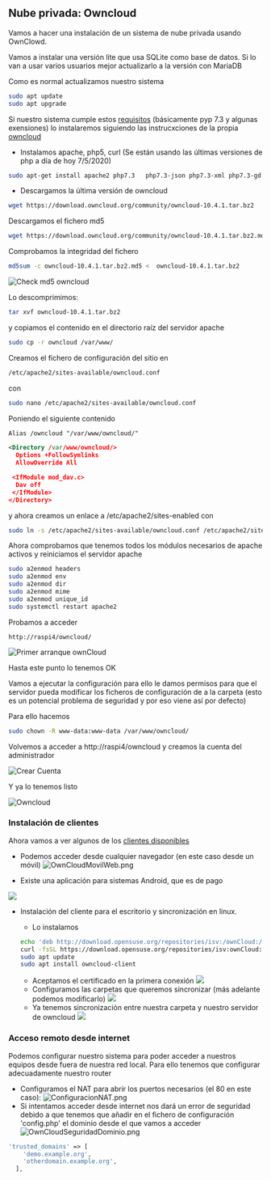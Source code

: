 ## Nube privada: Owncloud

Vamos a hacer una instalación de un sistema de nube privada usando OwnClowd.

Vamos a instalar una versión lite que usa SQLite como base de datos. Si lo van a usar varios usuarios mejor actualizarlo a la versión con MariaDB

Como es normal actualizamos nuestro sistema

```sh
sudo apt update
sudo apt upgrade
```

Si nuestro sistema cumple estos [requisitos](https://doc.owncloud.org/server/10.4/admin_manual/installation/manual_installation.html#prerequisites) (básicamente pyp 7.3 y algunas exensiones) lo instalaremos siguiendo las instrucxciones de la propia [owncloud](https://doc.owncloud.org/server/10.4/admin_manual/installation/manual_installation.html#install-the-required-packages)

* Instalamos apache, php5, curl (Se están usando las últimas versiones de php a día de hoy 7/5/2020)

```sh
sudo apt-get install apache2 php7.3   php7.3-json php7.3-xml php7.3-gd php7.3-sqlite3 curl libcurl4  php7.3-curl php7.3-common php7.3-zip php7.3-xml php7.3-intl php7.3-mbstring 
```
* Descargamos la última versión de owncloud

```sh
wget https://download.owncloud.org/community/owncloud-10.4.1.tar.bz2
```

Descargamos el fichero md5

```sh
wget https://download.owncloud.org/community/owncloud-10.4.1.tar.bz2.md5
```

Comprobamos la integridad del fichero

```sh
md5sum -c owncloud-10.4.1.tar.bz2.md5 <  owncloud-10.4.1.tar.bz2
```


![Check md5 owncloud](./images/Check_md5_owncloud.png)


Lo descomprimimos:
```sh
tar xvf owncloud-10.4.1.tar.bz2 
```
y copiamos el contenido en el directorio raíz del servidor apache
```sh
sudo cp -r owncloud /var/www/
```

Creamos el fichero de configuración del sitio en 

```sh
/etc/apache2/sites-available/owncloud.conf
```
con 

```sh
sudo nano /etc/apache2/sites-available/owncloud.conf
```
Poniendo el siguiente contenido

```xml
Alias /owncloud "/var/www/owncloud/"

<Directory /var/www/owncloud/>
  Options +FollowSymlinks
  AllowOverride All

 <IfModule mod_dav.c>
  Dav off
 </IfModule>
</Directory>
```

y ahora creamos un enlace a  /etc/apache2/sites-enabled con 

```sh
sudo ln -s /etc/apache2/sites-available/owncloud.conf /etc/apache2/sites-enabled/owncloud.conf
```

Ahora comprobamos que tenemos todos los módulos  necesarios de apache activos y reiniciamos el servidor apache

```sh
sudo a2enmod headers
sudo a2enmod env
sudo a2enmod dir
sudo a2enmod mime
sudo a2enmod unique_id 
sudo systemctl restart apache2
```

Probamos a acceder
```
http://raspi4/owncloud/
```

![Primer arranque ownCloud](./images/firstownCloud.png)

Hasta este punto lo tenemos OK

Vamos a ejecutar la configuración para ello le damos permisos para que el servidor pueda modificar los ficheros de configuración de a la carpeta (esto es un potencial problema de seguridad y por eso viene así por defecto)

Para ello hacemos

```sh
sudo chown -R www-data:www-data /var/www/owncloud/
```

Volvemos a acceder a http://raspi4/owncloud y creamos la cuenta del administrador 


![Crear Cuenta](./images/OwnCloudCrearCuenta.png)

Y ya lo tenemos listo

![Owncloud](./images/OnwCloud1st.png)

### Instalación de clientes

Ahora vamos a ver algunos de los [clientes disponibles](https://owncloud.org/download/#install-clients)

* Podemos acceder desde cualquier navegador (en este caso desde un móvil)
![OwnCloudMovilWeb.png](./images/OwnCloudMovilWeb.png)

* Existe una aplicación para sistemas Android, que es de pago

![](./images/OwnCloudAppAndroid.png)

* Instalación del cliente para el escritorio y sincronización en linux. 
  * Lo instalamos

  ```sh
  echo 'deb http://download.opensuse.org/repositories/isv:/ownCloud:/desktop/Ubuntu_18.04/ /' | sudo tee /etc/apt/sources.list.d/isv:ownCloud:desktop.list
  curl -fsSL https://download.opensuse.org/repositories/isv:ownCloud:desktop/Ubuntu_18.04/Release.key | gpg --dearmor | sudo tee /etc/apt/trusted.gpg.d/isv:ownCloud:desktop.gpg > /dev/null
  sudo apt update
  sudo apt install owncloud-client

  ```
  * Aceptamos el certificado en la primera conexión
  ![](./images/OwnClound1stConexion.png)
  * Configuramos las carpetas que queremos sincronizar (más adelante podemos modificarlo)
  ![](./images/OwnCloudSincroPCConf.png)
  * Ya tenemos sincronización entre nuestra carpeta y nuestro servidor de owncloud
  ![](./images/OwnCloudSincroPC.png)


### Acceso remoto desde internet

Podemos configurar nuestro sistema para poder acceder a nuestros equipos desde fuera de nuestra red local. Para ello tenemos que configurar adecuadamente nuestro router

* Configuramos el NAT para abrir los puertos necesarios (el 80 en este caso):
![ConfiguracionNAT.png](./images/ConfiguracionNAT.png)
* Si intentamos acceder desde internet nos dará un error de seguridad debido a que tenemos que añadir en el fichero de configuración 'config.php' el dominio desde el que vamos a acceder
![OwnCloudSeguridadDominio.png](./images/OwnCloudSeguridadDominio.png)
```php
'trusted_domains' => [
	'demo.example.org',
	'otherdomain.example.org',
  ],
```
